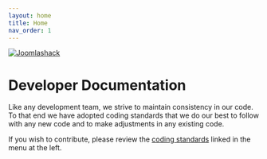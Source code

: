 ```yaml
---
layout: home
title: Home
nav_order: 1
---
```

[![Joomlashack](https://www.joomlashack.com/images/logo_circle_small.png)](https://www.joomlashack.com)
# Developer Documentation

Like any development team, we strive to maintain consistency in our code.
To that end we have adopted coding standards that we do our best to follow
with any new code and to make adjustments in any existing code.

If you wish to contribute, please review the [coding standards](/coding-standards)
linked in the menu at the left.


